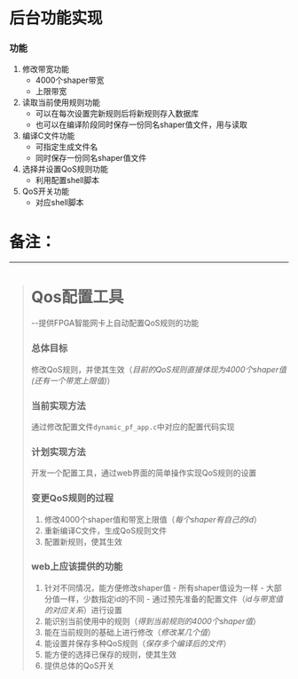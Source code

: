 # 后台功能实现

### 功能
1. 修改带宽功能
	- 4000个shaper带宽
	- 上限带宽
2. 读取当前使用规则功能
	- 可以在每次设置完新规则后将新规则存入数据库
	- 也可以在编译阶段同时保存一份同名shaper值文件，用与读取
3. 编译C文件功能
	- 可指定生成文件名
	- 同时保存一份同名shaper值文件
4. 选择并设置QoS规则功能
	- 利用配置shell脚本
5. QoS开关功能
	- 对应shell脚本
	
  
  
# 备注：
---
> # Qos配置工具
> --提供FPGA智能网卡上自动配置QoS规则的功能  
> 
> ### 总体目标
> 修改QoS规则，并使其生效（*目前的QoS规则直接体现为4000个shaper值(还有一个带宽上限值)*）
> 
> ### 当前实现方法
> 通过修改配置文件`dynamic_pf_app.c`中对应的配置代码实现  
> 
> ### 计划实现方法
> 开发一个配置工具，通过web界面的简单操作实现QoS规则的设置
> 
> ### 变更QoS规则的过程
> 1. 修改4000个shaper值和带宽上限值（*每个shaper有自己的id*）
> 2. 重新编译C文件，生成QoS规则文件
> 3. 配置新规则，使其生效
> 
> ### web上应该提供的功能
> 1. 针对不同情况，能方便修改shaper值
	- 所有shaper值设为一样
	- 大部分值一样，少数指定id的不同
	- 通过预先准备的配置文件（*id与带宽值的对应关系*）进行设置
> 2. 能识别当前使用中的规则（*得到当前规则的4000个shaper值*）
> 3. 能在当前规则的基础上进行修改（*修改某几个值*）
> 4. 能设置并保存多种QoS规则（*保存多个编译后的文件*）
> 5. 能方便的选择已保存的规则，使其生效
> 6. 提供总体的QoS开关

